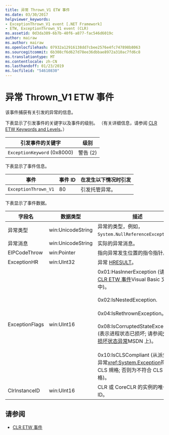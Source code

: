 ```yaml
---
title: 异常 Thrown_V1 ETW 事件
ms.date: 03/30/2017
helpviewer_keywords:
- ExceptionThrown_V1 event [.NET Framework]
- ETW, ExceptionThrown_V1 event (CLR)
ms.assetid: 0d3da389-6b7b-40f6-a877-fac546d6019c
author: mairaw
ms.author: mairaw
ms.openlocfilehash: 07932a12916138dd7cbee2576e4fc747898b8063
ms.sourcegitcommit: 6b308cf6d627d78ee36dbbae8972a310ac7fd6c8
ms.translationtype: MT
ms.contentlocale: zh-CN
ms.lasthandoff: 01/23/2019
ms.locfileid: "54610830"
---
```

# <a name="exception-thrownv1-etw-event"></a>异常 Thrown_V1 ETW 事件
该事件捕获有关引发的异常的信息。  
  
 下表显示了引发事件的关键字以及事件的级别。 （有关详细信息，请参阅 [CLR ETW Keywords and Levels](../../../docs/framework/performance/clr-etw-keywords-and-levels.md)。）  
  
|引发事件的关键字|级别|  
|-----------------------------------|-----------|  
|`ExceptionKeyword` (0x8000)|警告 (2)|  
  
 下表显示了事件信息。  
  
|事件|事件 ID|在发生以下情况时引发|  
|-----------|--------------|-----------------|  
|`ExceptionThrown_V1`|80|引发托管异常。|  
  
 下表显示了事件数据。  
  
|字段名|数据类型|描述|  
|----------------|---------------|-----------------|  
|异常类型|win:UnicodeString|异常的类型，例如，`System.NullReferenceException`。|  
|异常消息|win:UnicodeString|实际的异常消息。|  
|EIPCodeThrow|win:Pointer|指向异常发生位置的指令指针。|  
|ExceptionHR|win:UInt32|异常 [HRESULT](https://go.microsoft.com/fwlink/?LinkId=179679)。|  
|ExceptionFlags|win:UInt16|0x01:HasInnerException (请参阅[CLR ETW 事件](../../../docs/framework/performance/clr-etw-events.md)Visual Basic 文档中)。<br /><br /> 0x02:IsNestedException.<br /><br /> 0x04:IsRethrownException。<br /><br /> 0x08:IsCorruptedStateException (表示进程状态已损坏; 请参阅[处理损坏状态异常](https://go.microsoft.com/fwlink/?LinkId=179681)MSDN 上)。<br /><br /> 0x10:IsCLSCompliant (从派生的异常<xref:System.Exception>符合 CLS 規格; 否则为不符合 CLS 規格)。|  
|ClrInstanceID|win:UInt16|CLR 或 CoreCLR 的实例的唯一 ID。|  
  
## <a name="see-also"></a>请参阅
- [CLR ETW 事件](../../../docs/framework/performance/clr-etw-events.md)
